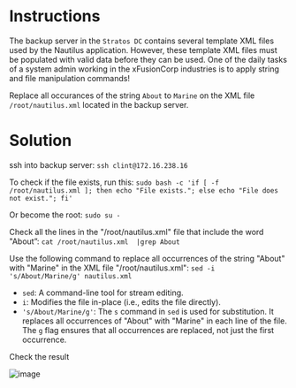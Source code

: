 # Instructions

The backup server in the `Stratos DC` contains several template XML files used by the Nautilus application. However, these template XML files must be populated with valid data before they can be used. One of the daily tasks of a system admin working in the xFusionCorp industries is to apply string and file manipulation commands!

Replace all occurances of the string `About` to `Marine` on the XML file `/root/nautilus.xml` located in the backup server.

# Solution

ssh into backup server: `ssh clint@172.16.238.16`

To check if the file exists, run this: `sudo bash -c 'if [ -f /root/nautilus.xml ]; then echo "File exists."; else echo "File does not exist."; fi'`

Or become the root: `sudo su -`

Check all the lines in the "/root/nautilus.xml" file that include the word "About”: `cat /root/nautilus.xml  |grep About`

Use the following command to replace all occurrences of the string "About" with "Marine" in the XML file "/root/nautilus.xml": `sed -i 's/About/Marine/g' nautilus.xml`

- `sed`: A command-line tool for stream editing.
- `i`: Modifies the file in-place (i.e., edits the file directly).
- `'s/About/Marine/g'`: The `s` command in `sed` is used for substitution. It replaces all occurrences of "About" with "Marine" in each line of the file. The `g` flag ensures that all occurrences are replaced, not just the first occurrence.

Check the result

![image](https://github.com/janaom/KodeKloud-Engineer-2.0/assets/83917694/e1933d9d-b413-48ed-a703-42b3f5041bd5)
